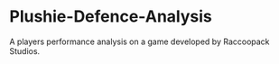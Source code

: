 # Plushie-Defence-Analysis
A players performance analysis on a game developed by Raccoopack Studios.
